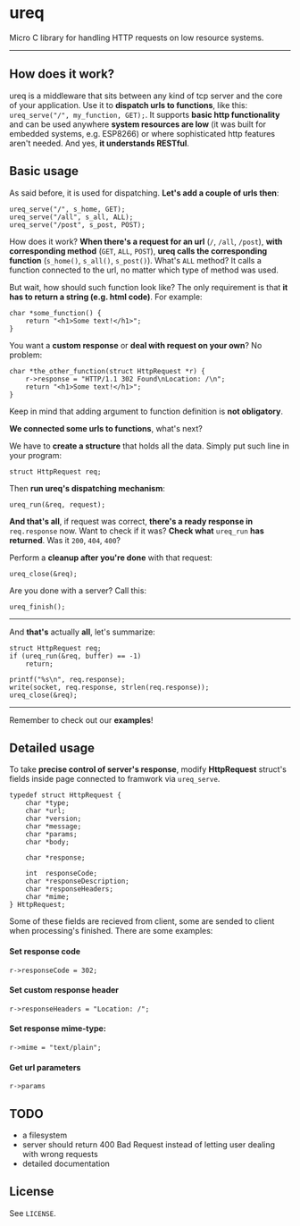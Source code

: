 # ureq
Micro C library for handling HTTP requests on low resource systems.

-------------------------------------------------------------------------------

## How does it work?

ureq is a middleware that sits between any kind of tcp server and the core of your application. Use it to **dispatch urls to functions**, like this: `ureq_serve("/", my_function, GET);`. It supports **basic http functionality** and can be used anywhere **system resources are low** (it was built for embedded systems, e.g. ESP8266) or where sophisticated http features aren't needed. And yes, **it understands RESTful**.

## Basic usage

As said before, it is used for dispatching. **Let's add a couple of urls then**:
```
ureq_serve("/", s_home, GET);
ureq_serve("/all", s_all, ALL);
ureq_serve("/post", s_post, POST);
```
How does it work? **When there's a request for an url** (`/`, `/all`, `/post`), **with corresponding method** (`GET`, `ALL`, `POST`), **ureq calls the corresponding function** (`s_home()`, `s_all()`, `s_post()`). What's `ALL` method? It calls a function connected to the url, no matter which type of method was used.

But wait, how should such function look like? The only requirement is that **it has to return a string (e.g. html code)**. For example:

```
char *some_function() {
    return "<h1>Some text!</h1>";
}
```

You want a **custom response** or **deal with request on your own**? No problem:

```
char *the_other_function(struct HttpRequest *r) {
    r->response = "HTTP/1.1 302 Found\nLocation: /\n";
    return "<h1>Some text!</h1>";
}
```

Keep in mind that adding argument to function definition is **not obligatory**.

**We connected some urls to functions**, what's next?

We have to **create a structure** that holds all the data. Simply put such line in your program:
```
struct HttpRequest req;
```
Then **run ureq's dispatching mechanism**:
```
ureq_run(&req, request);
```
**And that's all**, if request was correct, **there's a ready response in** `req.response` now. Want to check if it was? **Check what** `ureq_run` **has returned**. Was it `200`, `404`, `400`?

Perform a **cleanup after you're done** with that request:
```
ureq_close(&req);
```
Are you done with a server? Call this:
```
ureq_finish();
```

-------------------------------------------------------------------------------

And **that's** actually **all**, let's summarize:
```
struct HttpRequest req;
if (ureq_run(&req, buffer) == -1)
    return;

printf("%s\n", req.response);
write(socket, req.response, strlen(req.response));
ureq_close(&req);
```

-------------------------------------------------------------------------------

Remember to check out our **examples**!

## Detailed usage
To take **precise control of server's response**, modify **HttpRequest** struct's fields inside page connected to framwork via `ureq_serve`.

```
typedef struct HttpRequest {
    char *type;
    char *url;
    char *version;
    char *message;
    char *params;
    char *body;

    char *response;

    int  responseCode;
    char *responseDescription;
    char *responseHeaders;
    char *mime;
} HttpRequest;
```

Some of these fields are recieved from client, some are sended to client when processing's finished. There are some examples:

#### Set response code
```
r->responseCode = 302;
```

#### Set custom response header
```
r->responseHeaders = "Location: /";
```

#### Set response mime-type:
```
r->mime = "text/plain";
```

#### Get url parameters
```
r->params
```

## TODO
- a filesystem
- server should return 400 Bad Request instead of letting user dealing with wrong requests
- detailed documentation

## License
See `LICENSE`.
